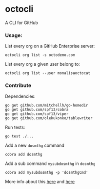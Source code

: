 # octocli
A CLI for GitHub


### Usage:

List every org on a GitHub Enterprise server:

```
octocli org list -s octodemo.com
```

List every org a given user belong to:

```
octocli org list --user monalisaoctocat
```

### Contribute


Dependencies:

```
go get github.com/mitchellh/go-homedir
go get github.com/spf13/cobra
go get github.com/spf13/viper
go get github.com/olekukonko/tablewriter
```

Run tests:

```
go test ./...
```


Add a new `dosmthg` command

```
cobra add dosmthg
```

Add a sub command `mysubdosmthg` in `dosmthg`


```
cobra add mysubdosmthg -p 'dosmthgCmd'
```

More info about this [here](https://github.com/spf13/cobra/blob/master/cobra/README.md) and [here](https://github.com/spf13/cobra/blob/master/README.md)
